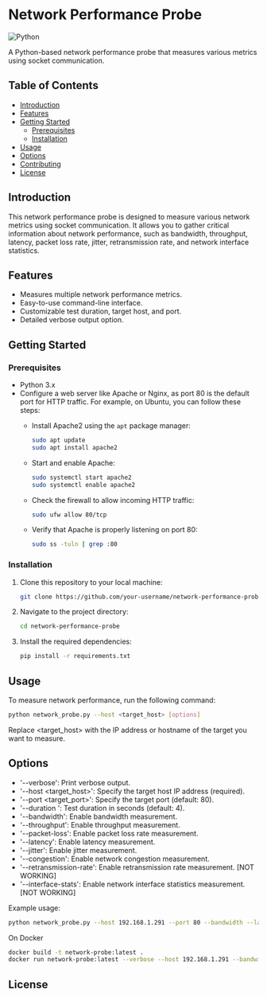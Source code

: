 # Network Performance Probe

![Python](https://img.shields.io/badge/Python-3.x-blue.svg)

A Python-based network performance probe that measures various metrics using socket communication.

## Table of Contents
- [Introduction](#introduction)
- [Features](#features)
- [Getting Started](#getting-started)
  - [Prerequisites](#prerequisites)
  - [Installation](#installation)
- [Usage](#usage)
- [Options](#options)
- [Contributing](#contributing)
- [License](#license)

## Introduction

This network performance probe is designed to measure various network metrics using socket communication. It allows you to gather critical information about network performance, such as bandwidth, throughput, latency, packet loss rate, jitter, retransmission rate, and network interface statistics.

## Features

- Measures multiple network performance metrics.
- Easy-to-use command-line interface.
- Customizable test duration, target host, and port.
- Detailed verbose output option.

## Getting Started

### Prerequisites

- Python 3.x
- Configure a web server like Apache or Nginx, as port 80 is the default port for HTTP traffic. For example, on Ubuntu, you can follow these steps:
  - Install Apache2 using the `apt` package manager:

    ```bash
    sudo apt update
    sudo apt install apache2
    ```

  - Start and enable Apache:

    ```bash
    sudo systemctl start apache2
    sudo systemctl enable apache2
    ```

  - Check the firewall to allow incoming HTTP traffic:

    ```bash
    sudo ufw allow 80/tcp
    ```

  - Verify that Apache is properly listening on port 80:

    ```bash
    sudo ss -tuln | grep :80
    ```

### Installation

1. Clone this repository to your local machine:

   ```bash
   git clone https://github.com/your-username/network-performance-probe.git
   ```
   
2. Navigate to the project directory:

   ```bash
   cd network-performance-probe
   ```

3. Install the required dependencies:

   ```bash
   pip install -r requirements.txt
   ```

## Usage

To measure network performance, run the following command:

   ```bash
   python network_probe.py --host <target_host> [options]
   ```

Replace <target_host> with the IP address or hostname of the target you want to measure.

## Options

- '--verbose': Print verbose output.
- '--host <target_host>': Specify the target host IP address (required).
- '--port <target_port>': Specify the target port (default: 80).
- '--duration <duration>': Test duration in seconds (default: 4).
- '--bandwidth': Enable bandwidth measurement.
- '--throughput': Enable throughput measurement.
- '--packet-loss': Enable packet loss rate measurement.
- '--latency': Enable latency measurement.
- '--jitter': Enable jitter measurement.
- '--congestion': Enable network congestion measurement.
- '--retransmission-rate': Enable retransmission rate measurement. [NOT WORKING]
- '--interface-stats': Enable network interface statistics measurement. [NOT WORKING]

Example usage:

   ```bash
   python network_probe.py --host 192.168.1.291 --port 80 --bandwidth --latency --congestion --verbose
   ```

On Docker

   ```bash
   docker build -t network-probe:latest .
   docker run network-probe:latest --verbose --host 192.168.1.291 --bandwidth --throughput --packet-loss --latency --jitter --congestion
   ```

## License

[//]: # (This project is licensed under the MIT License - see the LICENSE file for details.)